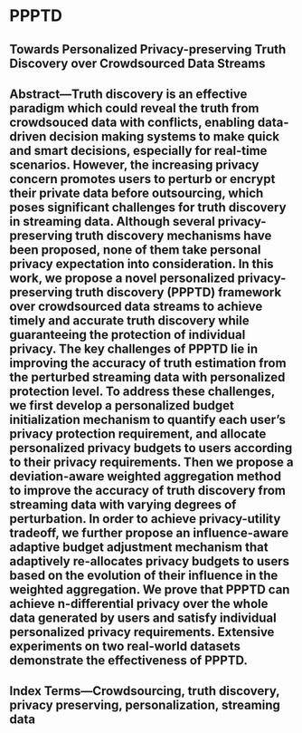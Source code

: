 # PPPTD
## Towards Personalized Privacy-preserving Truth Discovery over Crowdsourced Data Streams
## Abstract—Truth discovery is an effective paradigm which could reveal the truth from crowdsouced data with conflicts, enabling data-driven decision making systems to make quick and smart decisions, especially for real-time scenarios. However, the increasing privacy concern promotes users to perturb or encrypt their private data before outsourcing, which poses significant challenges for truth discovery in streaming data. Although several privacy-preserving truth discovery mechanisms have been proposed, none of them take personal privacy expectation into consideration. In this work, we propose a novel personalized privacy-preserving truth discovery (PPPTD) framework over crowdsourced data streams to achieve timely and accurate truth discovery while guaranteeing the protection of individual privacy. The key challenges of PPPTD lie in improving the accuracy of truth estimation from the perturbed streaming data with personalized protection level. To address these challenges, we first develop a personalized budget initialization mechanism to quantify each user’s privacy protection requirement, and allocate personalized privacy budgets to users according to their privacy requirements. Then we propose a deviation-aware weighted aggregation method to improve the accuracy of truth discovery from streaming data with varying degrees of perturbation. In order to achieve privacy-utility tradeoff, we further propose an influence-aware adaptive budget adjustment mechanism that adaptively re-allocates privacy budgets to users based on the evolution of their influence in the weighted aggregation. We prove that PPPTD can achieve n-differential privacy over the whole data generated by users and satisfy individual personalized privacy requirements. Extensive experiments on two real-world datasets demonstrate the effectiveness of PPPTD. 

## Index Terms—Crowdsourcing, truth discovery, privacy preserving, personalization, streaming data
